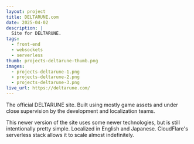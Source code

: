```yaml
---
layout: project
title: DELTARUNE.com
date: 2025-04-02
description: |
  Site for DELTARUNE.
tags:
  - front-end
  - websockets
  - serverless
thumb: projects-deltarune-thumb.png
images:
  - projects-deltarune-1.png
  - projects-deltarune-2.png
  - projects-deltarune-3.png
live_url: https://deltarune.com/
---
```


The official DELTARUNE site. Built using mostly game assets and under close supervision by the development and localization teams.

This newer version of the site uses some newer technologies, but is still intentionally pretty simple. Localized in English and Japanese. CloudFlare's serverless stack allows it to scale almost indefinitely.
